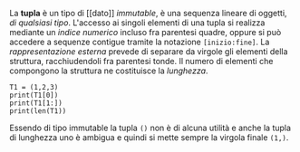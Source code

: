 La __tupla__ è un tipo di [[dato]] _immutable_, è una sequenza lineare di oggetti, _di qualsiasi tipo_.
L'accesso ai singoli elementi di una tupla si realizza mediante un _indice numerico_ incluso fra parentesi quadre, oppure si può accedere a sequenze contigue tramite la notazione `[inizio:fine]`.
La _rappresentazione esterna_ prevede di separare da virgole gli elementi della struttura, racchiudendoli fra parentesi tonde.
Il numero di elementi che compongono la struttura ne costituisce la _lunghezza_.
```jupyter
T1 = (1,2,3)
print(T1[0])
print(T1[1:])
print(len(T1))
```
Essendo di tipo immutable la tupla `()` non è di alcuna utilità e anche la tupla di lunghezza uno è ambigua e quindi si mette sempre la virgola finale `(1,)`.